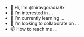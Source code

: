 - 👋 Hi, I’m @niravgoradia8x
- 👀 I’m interested in ...
- 🌱 I’m currently learning ...
- 💞️ I’m looking to collaborate on ...
- 📫 How to reach me ...

<!---
niravgoradia8x/niravgoradia8x is a ✨ special ✨ repository because its `README.md` (this file) appears on your GitHub profile.
You can click the Preview link to take a look at your changes.
--->
